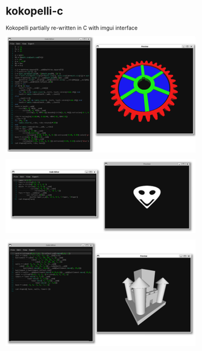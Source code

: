 # kokopelli-c
Kokopelli partially re-written in C with imgui interface

![alt text](https://github.com/samawati/kokopelli-c/blob/main/screenshots/gears-demo.png?raw=true)

![alt text](https://github.com/samawati/kokopelli-c/blob/main/screenshots/alien-demo.png?raw=true)

![alt text](https://github.com/samawati/kokopelli-c/blob/main/screenshots/castle-demo.png?raw=true)
